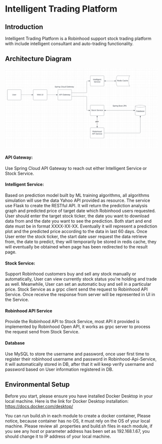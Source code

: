 # **Intelligent Trading Platform**

## Introduction

Intelligent Trading Platform is a Robinhood support stock trading platform with include intelligent consultant and auto-trading functionality. 

## Architecture Diagram
![Design](MySql-docker-build/Design.png)

#### API Gateway:
Use Spring Cloud API Gateway to reach out either Intelligent Service or Stock Service.

#### Intelligent Service: 
Based on prediction model built by ML training algorithms, all algorithms simulation will use the data Yahoo API provided as resource. The service use Flask to create the RESTful API. It will return the prediction analysis graph and predicted price of target date which Robinhood users requested. User should enter the target stock ticker, the date you want to download data from and the date you want to see the prediction. Both start and end date must be in format XXXX-XX-XX. Eventually it will represent a prediction plot and the predicted price according to the data in last 60 days. Once User enter the stock ticker, the start date user request the data retrieve from, the date to predict, they will temporarily be stored in redis cache, they will eventually be obtained when page has been redirected to the result page. 

#### Stock Service: 
Support Robinhood customers buy and sell any stock manually or automatically, User can view currently stock status you're holding and trade as well. Meanwhile, User can set an automatic buy and sell in a particular price. Stock Service as a grpc client send the request to Robinhood API Service. Once receive the response from server will be represented in UI in the Service.

#### Robinhood API Service
Provide the Robinhood API to Stock Service, most API it provided is implemented by Robinhood Open API, it works as grpc server to process the request send from Stock Service.

#### Database
Use MySQL to store the username and password, once user first time to register their robinhood username and password in Robinhood-Api-Service, it will automatically stored in DB, after that it will keep verify username and password based on User information registered in DB.

## Environmental Setup

Before you start, please ensure you have installed Docker Desktop in your local machine.
Here is the link for Docker Desktop installation: https://docs.docker.com/desktop/

You can run build.sh in each module to create a docker container, Please notice, because container has no OS, it must rely on the OS of your local machine.
Please review all .properties and build.sh files in each module, if you see any host or parameter address has been set as 192.168.1.67, you should change it to IP address of your local machine.


